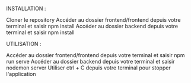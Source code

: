 INSTALLATION :

Cloner le repository
Accéder au dossier frontend/frontend depuis votre terminal et saisir npm install
Accéder au dossier backend depuis votre terminal et saisir npm install

UTILISATION :

Accéder au dossier frontend/frontend depuis votre terminal et saisir npm run serve
Accéder au dossier backend depuis votre terminal et saisir nodemon server
Utiliser ctrl + C depuis votre terminal pour stopper l'application
